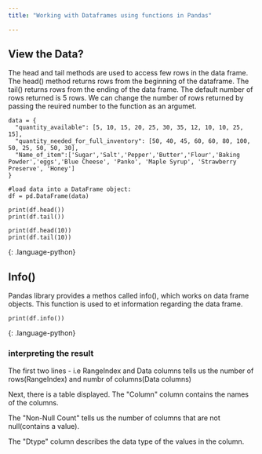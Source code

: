```yaml
---
title: "Working with Dataframes using functions in Pandas"

---
```


## View the Data?

The head and tail methods are used to access few rows in the data frame. The head() method returns rows from the beginning of the dataframe. 
The tail() returns rows from the ending of the data frame. The default number of rows returned is 5 rows. We can change the number of rows returned by passing the reuired number to the function as an argumet.

~~~
data = {
  "quantity_available": [5, 10, 15, 20, 25, 30, 35, 12, 10, 10, 25, 15],
  "quantity_needed_for_full_inventory": [50, 40, 45, 60, 60, 80, 100, 50, 25, 50, 50, 30],
  "Name_of_item":['Sugar','Salt','Pepper','Butter','Flour','Baking Powder','eggs','Blue Cheese', 'Panko', 'Maple Syrup', 'Strawberry Preserve', 'Honey']
}

#load data into a DataFrame object:
df = pd.DataFrame(data)

print(df.head())
print(df.tail())

print(df.head(10))
print(df.tail(10))

~~~
{: .language-python}


## Info()

Pandas library provides a methos called info(), which works on data frame objects. This function is used to et information regarding the data frame.

~~~
print(df.info())
~~~
{: .language-python}


### interpreting the result

The first two lines - i.e RangeIndex and Data columns tells us the number of rows(RangeIndex) and numbr of columns(Data columns)

Next, there is a table displayed. 
The "Column" column contains the names of the columns. 

The "Non-Null Count" tells us the number of columns that are not null(contains a value).

The "Dtype" column describes the data type of the values in the column.


